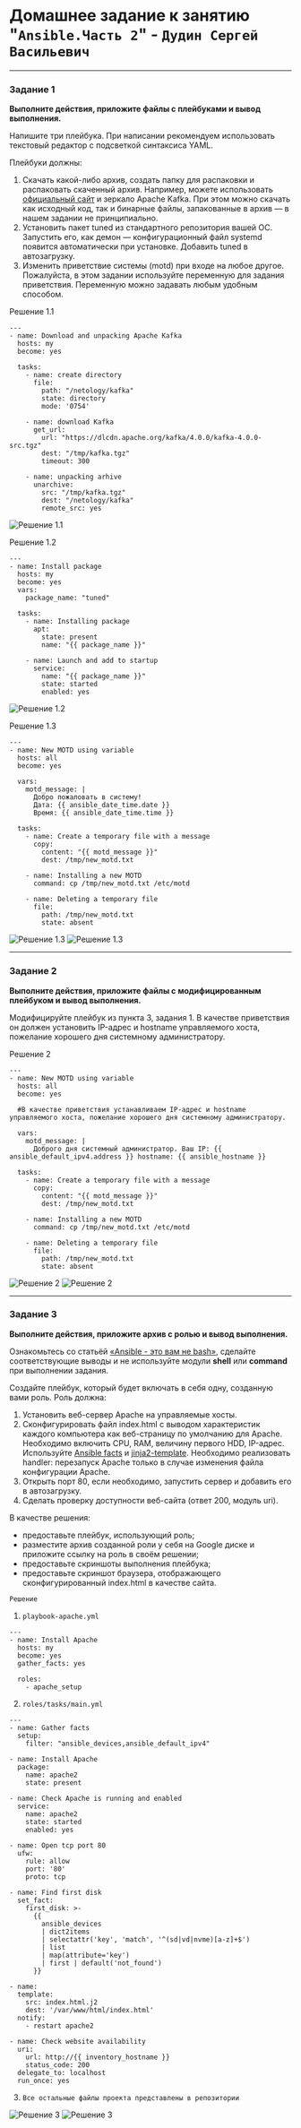 # Домашнее задание к занятию "`Ansible.Часть 2`" - `Дудин Сергей Васильевич`

---

### Задание 1

**Выполните действия, приложите файлы с плейбуками и вывод выполнения.**

Напишите три плейбука. При написании рекомендуем использовать текстовый редактор с подсветкой синтаксиса YAML.

Плейбуки должны: 

1. Скачать какой-либо архив, создать папку для распаковки и распаковать скаченный архив. Например, можете использовать [официальный сайт](https://kafka.apache.org/downloads) и зеркало Apache Kafka. При этом можно скачать как исходный код, так и бинарные файлы, запакованные в архив — в нашем задании не принципиально.
2. Установить пакет tuned из стандартного репозитория вашей ОС. Запустить его, как демон — конфигурационный файл systemd появится автоматически при установке. Добавить tuned в автозагрузку.
3. Изменить приветствие системы (motd) при входе на любое другое. Пожалуйста, в этом задании используйте переменную для задания приветствия. Переменную можно задавать любым удобным способом.

Решение 1.1
```
---
- name: Download and unpacking Apache Kafka
  hosts: my
  become: yes

  tasks:
    - name: create directory
      file:
        path: "/netology/kafka"
        state: directory
        mode: '0754'

    - name: download Kafka
      get_url:
        url: "https://dlcdn.apache.org/kafka/4.0.0/kafka-4.0.0-src.tgz"
        dest: "/tmp/kafka.tgz"
        timeout: 300

    - name: unpacking arhive
      unarchive:
        src: "/tmp/kafka.tgz"
        dest: "/netology/kafka"
        remote_src: yes
```

![Решение 1.1](https://github.com/noisy441/7-01.part_2/blob/main/img/1.1.png)


Решение 1.2
```
---
- name: Install package
  hosts: my
  become: yes
  vars:
    package_name: "tuned"
  
  tasks:
    - name: Installing package
      apt:
        state: present
        name: "{{ package_name }}"
    
    - name: Launch and add to startup
      service:
        name: "{{ package_name }}"
        state: started
        enabled: yes

```

![Решение 1.2](https://github.com/noisy441/7-01.part_2/blob/main/img/1.2.png)

Решение 1.3
```
---
- name: New MOTD using variable
  hosts: all
  become: yes
  
  vars:
    motd_message: |
      Добро пожаловать в систему!
      Дата: {{ ansible_date_time.date }}
      Время: {{ ansible_date_time.time }}
      
  tasks:
    - name: Create a temporary file with a message
      copy:
        content: "{{ motd_message }}"
        dest: /tmp/new_motd.txt
        
    - name: Installing a new MOTD
      command: cp /tmp/new_motd.txt /etc/motd
      
    - name: Deleting a temporary file
      file:
        path: /tmp/new_motd.txt
        state: absent
```

![Решение 1.3](https://github.com/noisy441/7-01.part_2/blob/main/img/1.3.1.png)
![Решение 1.3](https://github.com/noisy441/7-01.part_2/blob/main/img/1.3.2.png)




---

### Задание 2

**Выполните действия, приложите файлы с модифицированным плейбуком и вывод выполнения.** 

Модифицируйте плейбук из пункта 3, задания 1. В качестве приветствия он должен установить IP-адрес и hostname управляемого хоста, пожелание хорошего дня системному администратору. 

Решение 2

```
---
- name: New MOTD using variable
  hosts: all
  become: yes
  
  #В качестве приветствия устанавливаем IP-адрес и hostname управляемого хоста, пожелание хорошего дня системному администратору. 

  vars:
    motd_message: |
      Доброго дня системный администратор. Ваш IP: {{ ansible_default_ipv4.address }} hostname: {{ ansible_hostname }}
      
  tasks:
    - name: Create a temporary file with a message
      copy:
        content: "{{ motd_message }}"
        dest: /tmp/new_motd.txt
        
    - name: Installing a new MOTD
      command: cp /tmp/new_motd.txt /etc/motd
      
    - name: Deleting a temporary file
      file:
        path: /tmp/new_motd.txt
        state: absent
```

![Решение 2](https://github.com/noisy441/7-01.part_2/blob/main/img/2.1.png)
![Решение 2](https://github.com/noisy441/7-01.part_2/blob/main/img/2.2.png)


---

### Задание 3

**Выполните действия, приложите архив с ролью и вывод выполнения.**

Ознакомьтесь со статьёй [«Ansible - это вам не bash»](https://habr.com/ru/post/494738/), сделайте соответствующие выводы и не используйте модули **shell** или **command** при выполнении задания.

Создайте плейбук, который будет включать в себя одну, созданную вами роль. Роль должна:

1. Установить веб-сервер Apache на управляемые хосты.
2. Сконфигурировать файл index.html c выводом характеристик каждого компьютера как веб-страницу по умолчанию для Apache. Необходимо включить CPU, RAM, величину первого HDD, IP-адрес.
Используйте [Ansible facts](https://docs.ansible.com/ansible/latest/playbook_guide/playbooks_vars_facts.html) и [jinja2-template](https://linuxways.net/centos/how-to-use-the-jinja2-template-in-ansible/). Необходимо реализовать handler: перезапуск Apache только в случае изменения файла конфигурации Apache.
4. Открыть порт 80, если необходимо, запустить сервер и добавить его в автозагрузку.
5. Сделать проверку доступности веб-сайта (ответ 200, модуль uri).

В качестве решения:
- предоставьте плейбук, использующий роль;
- разместите архив созданной роли у себя на Google диске и приложите ссылку на роль в своём решении;
- предоставьте скриншоты выполнения плейбука;
- предоставьте скриншот браузера, отображающего сконфигурированный index.html в качестве сайта.

`Решение`

1. `playbook-apache.yml`
```
---
- name: Install Apache
  hosts: my
  become: yes
  gather_facts: yes

  roles:
    - apache_setup
```
2. `roles/tasks/main.yml`
```
---
- name: Gather facts
  setup:
    filter: "ansible_devices,ansible_default_ipv4"

- name: Install Apache
  package:
    name: apache2
    state: present

- name: Check Apache is running and enabled
  service:
    name: apache2
    state: started
    enabled: yes

- name: Open tcp port 80
  ufw:
    rule: allow
    port: '80'
    proto: tcp

- name: Find first disk
  set_fact:
    first_disk: >-
      {{
        ansible_devices
        | dict2items
        | selectattr('key', 'match', '^(sd|vd|nvme)[a-z]+$')
        | list
        | map(attribute='key')
        | first | default('not_found')
      }}

- name: 
  template:
    src: index.html.j2
    dest: '/var/www/html/index.html'
  notify:
    - restart apache2

- name: Check website availability
  uri:
    url: http://{{ inventory_hostname }}
    status_code: 200
  delegate_to: localhost
  run_once: yes
```
3. `Все остальные файлы проекта представлены в репозитории`


![Решение 3](https://github.com/noisy441/7-01.part_2/blob/main/img/3.png)
![Решение 3](https://github.com/noisy441/7-01.part_2/blob/main/img/3.1.png)

